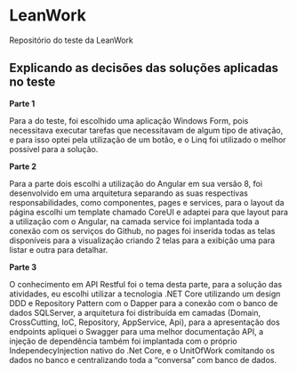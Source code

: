 # LeanWork
Repositório do teste da LeanWork

## Explicando as decisões das soluções aplicadas no teste

**Parte 1**

Para a do teste, foi escolhido uma aplicação Windows Form, pois necessitava executar tarefas que necessitavam de algum tipo de ativação, e para isso optei pela utilização de um botão, e o Linq foi utilizado o melhor possível para a solução.

**Parte 2**

Para a parte dois escolhi a utilização do Angular em sua versão 8, foi desenvolvido em uma arquitetura separando as suas respectivas responsabilidades, como componentes, pages e services, para o layout da página escolhi um template chamado CoreUI e adaptei para que layout para a utilização com o Angular, na camada service foi implantada toda a conexão com os serviços do Github, no pages foi inserida todas as telas disponíveis para a visualização criando 2 telas para a exibição uma para listar e outra para detalhar.

**Parte 3**

O conhecimento em API Restful foi o tema desta parte, para a solução das atividades, eu escolhi utilizar a tecnologia .NET Core utilizando um design DDD e Repository Pattern com o Dapper para a conexão com o banco de dados SQLServer, a arquitetura foi distribuída em camadas (Domain, CrossCutting, IoC, Repository, AppService, Api), para a apresentação dos endpoints apliquei o Swagger para uma melhor documentação API, a injeção de dependência também foi implantada com o próprio IndependecyInjection nativo do .Net Core, e o UnitOfWork comitando os dados no banco e centralizando toda a “conversa” com banco de dados.
